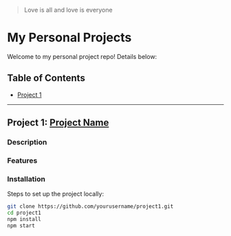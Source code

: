 > Love is all and love is everyone
# My Personal Projects

Welcome to my personal project repo! Details below:

## Table of Contents
- [Project 1](#project-1)

---

## Project 1: [Project Name](https://link-to-project.com)

### Description


### Features


### Installation
Steps to set up the project locally:
```bash
git clone https://github.com/yourusername/project1.git
cd project1
npm install
npm start
